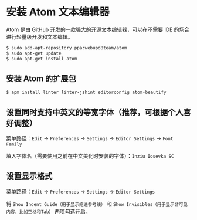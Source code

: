 # 安装 Atom 文本编辑器

Atom 是由 GitHub 开发的一款强大的开源文本编辑器，可以在不需要 IDE 的场合进行轻量级开发和文本编辑。

```bash
$ sudo add-apt-repository ppa:webupd8team/atom
$ sudo apt-get update
$ sudo apt-get install atom
```

## 安装 Atom 的扩展包

```bash
$ apm install linter linter-jshint editorconfig atom-beautify
```

## 设置同时支持中英文的等宽字体（推荐，可根据个人喜好调整）

菜单路径：`Edit` -> `Preferences` -> `Settings` -> `Editor Settings` -> `Font Family`

填入字体名（需要使用之前在中文美化时安装的字体）：`Inziu Iosevka SC`

## 设置显示格式

菜单路径：`Edit` -> `Preferences` -> `Settings` -> `Editor Settings`

将 `Show Indent Guide（用于显示缩进参考线）` 和 `Show Invisibles（用于显示非可见内容，比如空格和Tab）` 两项勾选开启。
